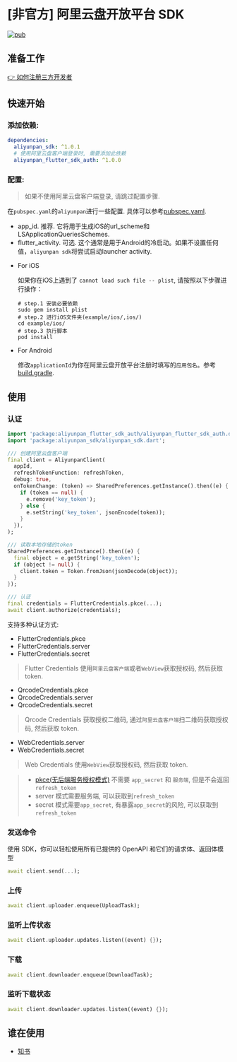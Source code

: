 # [非官方] 阿里云盘开放平台 SDK

[![pub](https://img.shields.io/pub/v/aliyunpan_sdk?style=flat)](https://pub.dev/packages/aliyunpan_sdk)

## 准备工作

[👉 如何注册三方开发者](https://www.yuque.com/aliyundrive/zpfszx/btw0tw)

## 快速开始

### 添加依赖:
```yaml
dependencies:
  aliyunpan_sdk: ^1.0.1
  # 使用阿里云盘客户端登录时, 需要添加此依赖
  aliyunpan_flutter_sdk_auth: ^1.0.0
```

### 配置:

> 如果不使用阿里云盘客户端登录, 请跳过配置步骤.

在`pubspec.yaml`的`aliyunpan`进行一些配置. 具体可以参考[pubspec.yaml](./example/pubspec.yaml#L24).

- app_id. 推荐. 它将用于生成iOS的url_scheme和LSApplicationQueriesSchemes.
- flutter_activity. 可选. 这个通常是用于Android的冷启动。如果不设置任何值，`aliyunpan sdk`将尝试启动launcher activity.

* For iOS

  如果你在iOS上遇到了 `cannot load such file -- plist`, 请按照以下步骤进行操作：
    ```shell
    # step.1 安装必要依赖
    sudo gem install plist
    # step.2 进行iOS文件夹(example/ios/,ios/)
    cd example/ios/
    # step.3 执行脚本
    pod install
    ```

* For Android

  修改`applicationId`为你在阿里云盘开放平台注册时填写的`应用包名`。参考[build.gradle](./example/android/app/build.gradle#L45).

## 使用

### 认证

```dart
import 'package:aliyunpan_flutter_sdk_auth/aliyunpan_flutter_sdk_auth.dart';
import 'package:aliyunpan_sdk/aliyunpan_sdk.dart';

/// 创建阿里云盘客户端
final client = AliyunpanClient(
  appId,
  refreshTokenFunction: refreshToken,
  debug: true,
  onTokenChange: (token) => SharedPreferences.getInstance().then((e) {
    if (token == null) {
      e.remove('key_token');
    } else {
      e.setString('key_token', jsonEncode(token));
    }
  }),
);

/// 读取本地存储的token
SharedPreferences.getInstance().then((e) {
  final object = e.getString('key_token');
  if (object != null) {
    client.token = Token.fromJson(jsonDecode(object));
  }
});

/// 认证
final credentials = FlutterCredentials.pkce(...);
await client.authorize(credentials);
```

支持多种认证方式:

- FlutterCredentials.pkce
- FlutterCredentials.server
- FlutterCredentials.secret

> Flutter Credentials 使用`阿里云盘客户端`或者`WebView`获取授权码, 然后获取 token.

- QrcodeCredentials.pkce
- QrcodeCredentials.server
- QrcodeCredentials.secret

> Qrcode Credentials 获取授权二维码, 通过`阿里云盘客户端`扫二维码获取授权码, 然后获取 token.

- WebCredentials.server
- WebCredentials.secret

> Web Credentials 使用`WebView`获取授权码, 然后获取 token.

> - [pkce(无后端服务授权模式)](https://www.yuque.com/aliyundrive/zpfszx/eam8ls1lmawwwksv) 不需要 `app_secret` 和 `服务端`, 但是不会返回`refresh_token`
> - server 模式需要服务端, 可以获取到`refresh_token`
> - secret 模式需要`app_secret`, 有暴露`app_secret`的风险, 可以获取到`refresh_token`

### 发送命令

使用 SDK，你可以轻松使用所有已提供的 OpenAPI 和它们的请求体、返回体模型

```dart
await client.send(...);
```

### 上传
```dart
await client.uploader.enqueue(UploadTask);
```

### 监听上传状态
```dart
await client.uploader.updates.listen((event) {});
```

### 下载

```dart
await client.downloader.enqueue(DownloadTask);
```

### 监听下载状态
```dart
await client.downloader.updates.listen((event) {});
```

## 谁在使用

- [知书](https://github.com/zhishuapp/zhishuapp.github.io)
